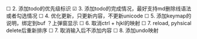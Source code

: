 ☐  2. 添加todo的优先级标识
☑  3. 添加todo的完成情况，最好支持md删除线语法或者勾选情况
☐  4. 优化更新，只更新内容，不更新unicode
☐  5. 添加keymap的说明，绑定到buf ？上弹窗显示
☐  6. 取消ctrl + hjkl的映射
☐  7. reload, pyhsical delete后重新排序
☐  7. 取消输入后不添加内容
☐  8. 添加undo映射
